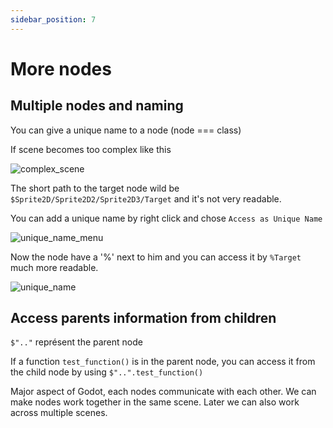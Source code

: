```yaml
---
sidebar_position: 7
---
```


# More nodes

## Multiple nodes and naming

You can give a unique name to a node (node === class)

If scene becomes too complex like this 

![complex_scene](/img/complex_scene.png)

The short path to the target node wild be `$Sprite2D/Sprite2D2/Sprite2D3/Target` and it's not very readable.

You can add a unique name by right click and chose `Access as Unique Name`

![unique_name_menu](/img/unique_name_menu.png)

Now the node have a '%' next to him and you can access it by `%Target` much more readable.

![unique_name](/img/unique_name.png)

## Access parents information from children

`$".."` représent the parent node

If a function `test_function()` is in the parent node, you can access it from the child node by using `$"..".test_function()`

Major aspect of Godot, each nodes communicate with each other.
We can make nodes work together in the same scene.
Later we can also work across multiple scenes.

